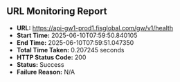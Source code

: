 ## URL Monitoring Report

- **URL:** https://api-gw1-prod1.fisglobal.com/gw/v1/health
- **Start Time:** 2025-06-10T07:59:50.840105
- **End Time:** 2025-06-10T07:59:51.047350
- **Total Time Taken:** 0.207245 seconds
- **HTTP Status Code:** 200
- **Status:** Success
- **Failure Reason:** N/A

